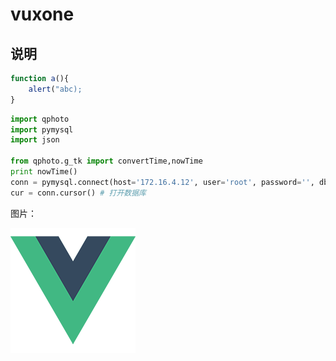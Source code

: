 # vuxone

## 说明
```javascript
function a(){
    alert("abc);
}
```

```python
import qphoto
import pymysql
import json

from qphoto.g_tk import convertTime,nowTime
print nowTime()
conn = pymysql.connect(host='172.16.4.12', user='root', password='', db='qqzone', charset='utf8') # 链接mysql
cur = conn.cursor() # 打开数据库

```
图片：

![示例图片](./src/assets/logo.png)